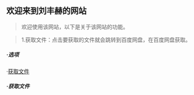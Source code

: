 ## 欢迎来到刘丰赫的网站

> 欢迎使用该网站，以下是关于该网站的功能。

> 1.获取文件：点击要获取的文件就会跳转到百度网盘，在百度网盘获取。

##### ·选项

·[获取文件](?id=·获取文件)

##### ·获取文件

